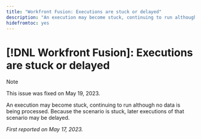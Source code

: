 ```yaml
---
title: "Workfront Fusion: Executions are stuck or delayed"
description: "An execution may become stuck, continuing to run although no data is being processed. Because the scenario is stuck, later executions of that scenario may be delayed."
hidefromtoc: yes
---
```


# [!DNL Workfront Fusion]: Executions are stuck or delayed

>[!NOTE]
>
>This issue was fixed on May 19, 2023.

An execution may become stuck, continuing to run although no data is being processed. Because the scenario is stuck, later executions of that scenario may be delayed.

_First reported on May 17, 2023._

